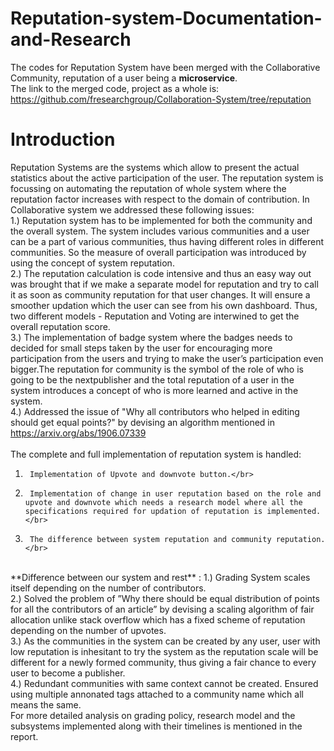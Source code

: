 # Reputation-system-Documentation-and-Research

The codes for Reputation System have been merged with the Collaborative Community, reputation of a user being a **microservice**. </br>
The link to the merged code, project as a whole is: 
https://github.com/fresearchgroup/Collaboration-System/tree/reputation</br>

# Introduction
Reputation Systems are the systems which allow to present the actual statistics about the active participation of the user. The reputation system is focussing on automating the reputation of whole system where the reputation factor increases with respect to the domain of contribution. In Collaborative system we addressed these following issues:</br>
1.) Reputation system has to be implemented for both the community and the overall system. The system includes various communities and a user can be a part of various communities, thus having different roles in different communities. So the measure of overall participation was introduced by using the concept of system reputation.</br>
2.) The reputation calculation is code intensive and thus an easy way out was brought that if we make a separate model for reputation and try to call it as soon as community reputation for that user changes. It will ensure a smoother updation which the user can see from his own dashboard. Thus, two different models - Reputation and Voting are interwined to get the overall reputation score.</br>
3.) The implementation of badge system where the badges needs to decided for small steps taken by the user for encouraging more participation from the users and trying to make the user’s participation even bigger.The reputation for community is the symbol of the role of who is going to be the nextpublisher and the total reputation of a user in the system introduces a concept of who is more learned and active in the system.</br>
4.) Addressed the issue of "Why all contributors who helped in editing should get equal points?" by devising an algorithm mentioned in https://arxiv.org/abs/1906.07339</br>
</br>
The complete and full implementation of reputation system is handled:
1.      Implementation of Upvote and downvote button.</br>
2.      Implementation of change in user reputation based on the role and upvote and downvote which needs a research model where all the specifications required for updation of reputation is implemented. </br>
3.      The difference between system reputation and community reputation. </br>
</br>
**Difference between our system and rest** : 
1.) Grading System scales itself depending on the number of contributors.</br>
2.)  Solved the problem of ”Why there should be equal distribution of points for all the contributors of an
article” by devising a scaling algorithm of fair allocation unlike stack overflow which has a fixed scheme of reputation depending on the number of upvotes.</br>
3.) As the communities in the system can be created by any user, user with low reputation is inhesitant to try the system as the reputation scale will be different for a newly formed community, thus giving a fair chance to every user to become a publisher.</br>
4.) Redundant communities with same context cannot be created. Ensured using multiple annonated tags attached to a community name which all means the same.</br>
For more detailed analysis on grading policy, research model and the subsystems implemented along with their timelines is mentioned in the report.
